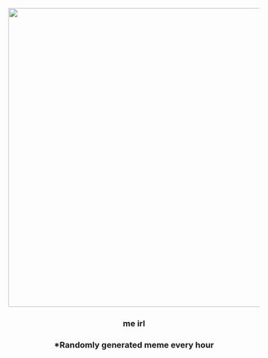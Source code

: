 <p align="center">
        <img src="https://i.redd.it/x467ukrcqgo81.jpg" width="600" height="600">
        </p>
        <h3 align="center">me irl</h3>
        <h3 align="center">*Randomly generated meme every hour</h3>
    